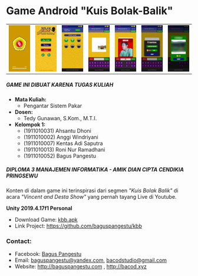 # Game Android "Kuis Bolak-Balik"

<table>
  <tr>
    <td><img src="https://github.com/baguspangestu/kbb/raw/main/1.jpg"  alt="1"></td>
    <td><img src="https://github.com/baguspangestu/kbb/raw/main/2.jpg"  alt="2"></td>
    <td><img src="https://github.com/baguspangestu/kbb/raw/main/3.jpg"  alt="3"></td>
    <td><img src="https://github.com/baguspangestu/kbb/raw/main/4.jpg"  alt="4"></td>
    <td><img src="https://github.com/baguspangestu/kbb/raw/main/5.jpg"  alt="5"></td>
    <td><img src="https://github.com/baguspangestu/kbb/raw/main/6.jpg"  alt="6"></td>
    <td><img src="https://github.com/baguspangestu/kbb/raw/main/7.jpg"  alt="7"></td>
  </tr>
</table>

##### GAME INI DIBUAT KARENA TUGAS KULIAH

- **Mata Kuliah:**
  - Pengantar Sistem Pakar
- **Dosen:**
  - Tedy Gunawan, S.Kom., M.T.I.
- **Kelompok 1:**
  - (1911010031) Ahsantu Dhoni
  - (1911010002) Anggi Windriyani
  - (1911010007) Kentas Adi Saputra
  - (1911010013) Roni Nur Ramadhani
  - (1911010052) Bagus Pangestu

##### DIPLOMA 3 MANAJEMEN INFORMATIKA - AMIK DIAN CIPTA CENDIKIA PRINGSEWU

Konten di dalam game ini terinspirasi dari segmen _"Kuis Bolak Balik"_ di acara _"Vincent and Desta Show"_ yang pernah tayang Live di Youtube.

**Unity 2019.4.17f1 Personal**

- Download Game: [kbb.apk](https://github.com/baguspangestu/kbb/raw/main/kbb.apk)
- Link Project: https://github.com/baguspangestu/kbb

### Contact:

- Facebook: [Bagus Pangestu](https://fb.com/baguspangestucom)
- Email: baguspangestu@yandex.com, bacodstudio@gmail.com
- Website: http://baguspangestu.com , http://bacod.xyz
